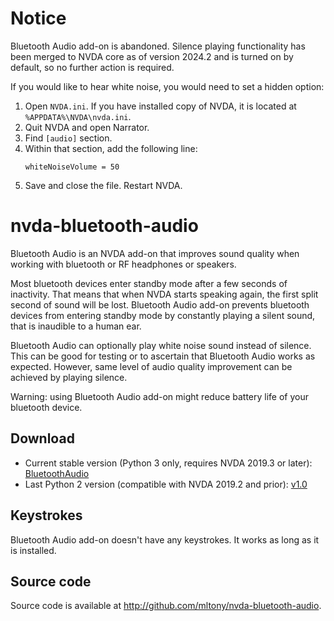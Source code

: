 # Notice

Bluetooth Audio add-on is abandoned. Silence playing functionality has been merged to NVDA core as of version 2024.2 and is turned on by default, so no further action is required.

If you would like to hear white noise, you would need to set a hidden option:
1. Open `NVDA.ini`. If you have installed copy of NVDA, it is located at `%APPDATA%\NVDA\nvda.ini`.
2. Quit NVDA and open Narrator.
3. Find `[audio]` section.
4. Within that section, add the following line:
    ```
    whiteNoiseVolume = 50
    ```
5. Save and close the file. Restart NVDA.

# nvda-bluetooth-audio
Bluetooth Audio is  an NVDA add-on that improves sound quality when working with bluetooth or RF headphones or speakers.

Most bluetooth devices enter standby mode after a few seconds of inactivity. That means that when NVDA starts speaking again, the first split second of sound will be lost. Bluetooth Audio add-on prevents bluetooth devices from entering standby mode by constantly playing a silent sound, that is inaudible to a human ear.

Bluetooth Audio can optionally play white noise sound instead of silence. This can be good for testing or to ascertain that Bluetooth Audio works as expected. However, same level of audio quality improvement can be achieved by playing silence.

Warning: using Bluetooth Audio add-on might reduce battery life of your bluetooth device.
## Download
* Current stable version (Python 3 only, requires NVDA 2019.3 or later): [BluetoothAudio](https://github.com/mltony/nvda-bluetooth-audio/releases/latest/download/bluetoothaudio.nvda-addon)
* Last Python 2 version (compatible with NVDA 2019.2 and prior): [v1.0](https://github.com/mltony/nvda-bluetooth-audio/releases/download/v1.0/bluetoothaudio-1.0.nvda-addon)

## Keystrokes
Bluetooth Audio add-on doesn't have any keystrokes. It works as long as it is installed.
## Source code
Source code is available at <http://github.com/mltony/nvda-bluetooth-audio>.

